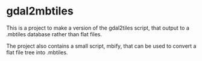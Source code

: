 gdal2mbtiles
============

This is a project to make a version of the gdal2tiles script, that output to a .mbtiles database rather than flat files. 

The project also contains a small script, mbify, that can be used to convert a flat file tree into .mbtiles.
